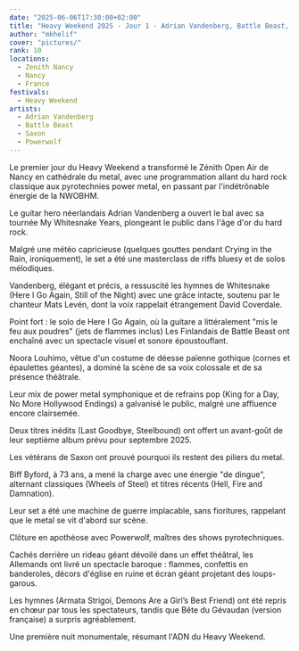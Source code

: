 ```yaml
---
date: "2025-06-06T17:30:00+02:00"
title: "Heavy Weekend 2025 - Jour 1 - Adrian Vandenberg, Battle Beast, Saxon, Powerwolf"
author: "mkhelif"
cover: "pictures/"
rank: 10
locations:
  - Zenith Nancy
  - Nancy
  - France
festivals:
  - Heavy Weekend
artists:
  - Adrian Vandenberg
  - Battle Beast
  - Saxon
  - Powerwolf
---
```


Le premier jour du Heavy Weekend a transformé le Zénith Open Air de Nancy en cathédrale du metal, avec une programmation
allant du hard rock classique aux pyrotechnies power metal, en passant par l'indétrônable énergie de la NWOBHM.

Le guitar hero néerlandais Adrian Vandenberg a ouvert le bal avec sa tournée My Whitesnake Years, plongeant le public
dans l'âge d'or du hard rock.

Malgré une météo capricieuse (quelques gouttes pendant Crying in the Rain, ironiquement), le set a été une masterclass
de riffs bluesy et de solos mélodiques.

Vandenberg, élégant et précis, a ressuscité les hymnes de Whitesnake (Here I Go Again, Still of the Night) avec une
grâce intacte, soutenu par le chanteur Mats Levén, dont la voix rappelait étrangement David Coverdale.

Point fort : le solo de Here I Go Again, où la guitare a littéralement "mis le feu aux poudres" (jets de flammes inclus)
Les Finlandais de Battle Beast ont enchaîné avec un spectacle visuel et sonore époustouflant.

Noora Louhimo, vêtue d'un costume de déesse païenne gothique (cornes et épaulettes géantes), a dominé la scène de sa
voix colossale et de sa présence théâtrale.

Leur mix de power metal symphonique et de refrains pop (King for a Day, No More Hollywood Endings) a galvanisé le
public, malgré une affluence encore clairsemée.

Deux titres inédits (Last Goodbye, Steelbound) ont offert un avant-goût de leur septième album prévu pour septembre 
2025.

Les vétérans de Saxon ont prouvé pourquoi ils restent des piliers du metal.

Biff Byford, à 73 ans, a mené la charge avec une énergie "de dingue", alternant classiques (Wheels of Steel) et titres
récents (Hell, Fire and Damnation).

Leur set a été une machine de guerre implacable, sans fioritures, rappelant que le metal se vit d'abord sur scène.

Clôture en apothéose avec Powerwolf, maîtres des shows pyrotechniques.

Cachés derrière un rideau géant dévoilé dans un effet théâtral, les Allemands ont livré un spectacle baroque : flammes,
confettis en banderoles, décors d'église en ruine et écran géant projetant des loups-garous.

Les hymnes (Armata Strigoi, Demons Are a Girl’s Best Friend) ont été repris en chœur par tous les spectateurs, tandis
que Bête du Gévaudan (version française) a surpris agréablement.

Une première nuit monumentale, résumant l'ADN du Heavy Weekend.

